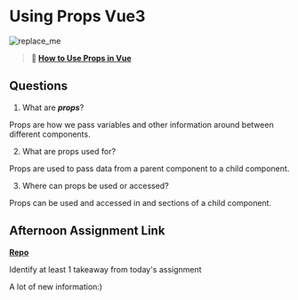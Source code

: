 # Using Props Vue3

![replace_me](https://codeworks.blob.core.windows.net/public/assets/img/illustrations/placeholder.svg)

> **📖 [How to Use Props in Vue](https://codeworksacademy.com/fs-student-guide/resources/wk6/02-Props)**

## Questions

1. What are ***props***?

Props are how we pass variables and other information around between different components.

2. What are props used for?

 Props are used to pass data from a parent component to a child component.

3. Where can props be used or accessed?

Props can be used and accessed in <template></template> and <script></script> sections of a child component.



## Afternoon Assignment Link

**[Repo](https://github.com/AnastasiiaShaynyuk/vueGifted)**

Identify at least 1 takeaway from today's assignment

A lot of new information:)
